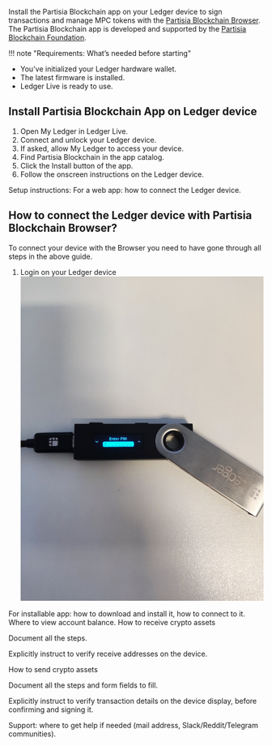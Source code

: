 Install the Partisia Blockchain app on your Ledger device to sign transactions and manage MPC tokens with
the [Partisia Blockchain Browser](https://browser.partisiablockchain.com/account). The Partisia Blockchain app is
developed and supported by the [Partisia Blockchain Foundation](https://partisiablockchain.com/).

!!! note "Requirements: What’s needed before starting"
* You've initialized your Ledger hardware wallet.
* The latest firmware is installed.
* Ledger Live is ready to use.

## Install Partisia Blockchain App on Ledger device

1. Open My Ledger in Ledger Live.
2. Connect and unlock your Ledger device.
3. If asked, allow My Ledger to access your device.
4. Find Partisia Blockchain in the app catalog.
5. Click the Install button of the app.
6. Follow the onscreen instructions on the Ledger device. 


Setup instructions:
For a web app: how to connect the Ledger device.
## How to connect the Ledger device with Partisia Blockchain Browser?
To connect your device with the Browser you need to have gone through all steps in the above guide. 
1. Login on your Ledger device 
![login(1)-enter-pin.jpg](login%281%29-enter-pin.jpg)

For installable app: how to download and install it, how to connect to it.
Where to view account balance.
How to receive crypto assets

Document all the steps.

Explicitly instruct to verify receive addresses on the device.

How to send crypto assets

Document all the steps and form fields to fill.

Explicitly instruct to verify transaction details on the device display, before confirming and signing it.

Support: where to get help if needed (mail address, Slack/Reddit/Telegram communities).